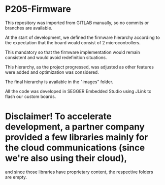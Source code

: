 # P205-Firmware
This repository was imported from GITLAB manually, so no commits or branches are available.

At the start of development, we defined the firmware hierarchy according to the expectation that the board would consist of 2 microcontrollers. 

This mandatory so that the firmware implementation would remain consistent and would avoid redefinition situations. 

This hierarchy, as the project progressed, was adjusted as other features were added and optimization was considered.

The final hierarchy is available in the "images" folder.

All the code was developed in SEGGER Embedded Studio using JLink to flash our custom boards.

# Disclaimer! To accelerate development, a partner company provided a few libraries mainly for the cloud communications (since we're also using their cloud),
and since those libraries have proprietary content, the respective folders are empty.
